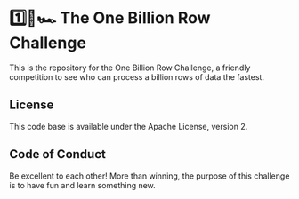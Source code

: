 # 1️⃣🐝🏎️ The One Billion Row Challenge

This is the repository for the One Billion Row Challenge, a friendly competition to see who can process a billion rows of data the fastest.



## License

This code base is available under the Apache License, version 2.

## Code of Conduct

Be excellent to each other!
More than winning, the purpose of this challenge is to have fun and learn something new.
